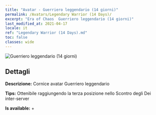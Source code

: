 ```yaml
---
title: "Avatar - Guerriero leggendario (14 giorni)"
permalink: /Avatars/Legendary Warrior (14 Days)/
excerpt: "Era of Chaos  Guerriero leggendario (14 giorni)"
last_modified_at: 2021-04-17
locale: it
ref: "Legendary Warrior (14 Days).md"
toc: false
classes: wide
---
```

 ![Guerriero leggendario (14 giorni)](/images/a/avatarFrame_61.png)

## Dettagli

 **Descrizione:** Cornice avatar Guerriero leggendario 

 **Tips:** Ottenibile raggiungendo la terza posizione nello Scontro degli Dei inter-server 

 **Is available:**  + 

